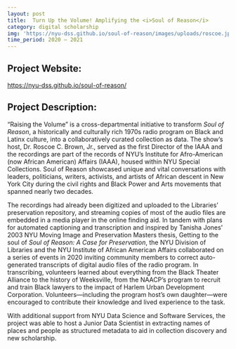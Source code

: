 ```yaml
---
layout: post
title:  Turn Up the Volume! Amplifying the <i>Soul of Reason</i>
category: digital scholarship
img: 'https://nyu-dss.github.io/soul-of-reason/images/uploads/roscoe.jpg'
time_period: 2020 – 2021
---
```


## Project Website:
<https://nyu-dss.github.io/soul-of-reason/>

## Project Description:

“Raising the Volume” is a cross-departmental initiative to transform *Soul of Reason*, a historically and culturally rich 1970s radio program on Black and Latinx culture, into a collaboratively curated collection as data. The show’s host, Dr. Roscoe C. Brown, Jr., served as the first Director of the IAAA and the recordings are part of the records of NYU’s Institute for Afro-American (now African American) Affairs (IAAA), housed within NYU Special Collections. Soul of Reason showcased unique and vital conversations with leaders, politicians, writers, activists, and artists of African descent in New York City during the civil rights and Black Power and Arts movements that spanned nearly two decades.

The recordings had already been digitized and uploaded to the Libraries’ preservation repository, and streaming copies of most of the audio files are embedded in a media player in the online finding aid. In tandem with plans for automated captioning and transcription and inspired by Tanisha Jones' 2003 NYU Moving Image and Preservation Masters thesis, Getting to the soul of *Soul of Reason: A Case for Preservation*, the NYU Division of Libraries and the NYU Institute of African American Affairs collaborated on a series of events in 2020 inviting community members to correct auto-generated transcripts of digital audio files of the radio program. In transcribing, volunteers learned about everything from the Black Theater Alliance to the history of Weeksville, from the NAACP’s program to recruit and train Black lawyers to the impact of Harlem Urban Development Corporation. Volunteers—including the program host’s own daughter—were encouraged to contribute their knowledge and lived experience to the task.

With additional support from NYU Data Science and Software Services, the project was able to host a Junior Data Scientist in extracting names of places and people as structured metadata to aid in collection discovery and new scholarship.
